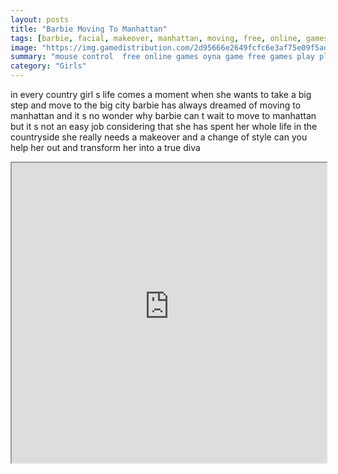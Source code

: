 ```yaml
---
layout: posts
title: "Barbie Moving To Manhattan"
tags: [barbie, facial, makeover, manhattan, moving, free, online, games, oyna, game, free, games, play, play, games]
image: "https://img.gamedistribution.com/2d95666e2649fcfc6e3af75e09f5adb9.jpg"
summary: "mouse control  free online games oyna game free games play play games"
category: "Girls"
---
```


in every country girl s life comes a moment when she wants to take a big step and move to the big city barbie has always dreamed of moving to manhattan and it s no wonder why barbie can t wait to move to manhattan but it s not an easy job considering that she has spent her whole life in the countryside she really needs a makeover and a change of style can you help her out and transform her into a true diva

<iframe width="100%" height="480px;" src="https://flash.gamedistribution.com?game=2d95666e2649fcfc6e3af75e09f5adb9"></iframe>